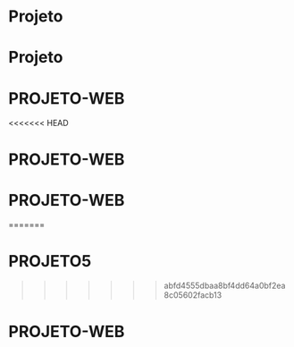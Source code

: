 # Projeto
# Projeto
# PROJETO-WEB
<<<<<<< HEAD
# PROJETO-WEB
# PROJETO-WEB
=======
# PROJETO5
>>>>>>> abfd4555dbaa8bf4dd64a0bf2ea8c05602facb13
# PROJETO-WEB
